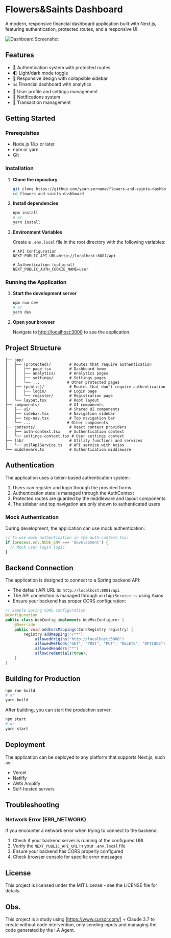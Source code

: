# Flowers&Saints Dashboard

A modern, responsive financial dashboard application built with Next.js, featuring authentication, protected routes, and a responsive UI.

![Dashboard Screenshot](https://via.placeholder.com/800x450.png?text=Flowers%26Saints+Dashboard)

## Features

- 🔐 Authentication system with protected routes
- 🌓 Light/dark mode toggle
- 📱 Responsive design with collapsible sidebar
- 📊 Financial dashboard with analytics
- 👤 User profile and settings management
- 🔔 Notifications system
- 🔄 Transaction management

## Getting Started

### Prerequisites

- Node.js 18.x or later
- npm or yarn
- Git

### Installation

1. **Clone the repository**

   ```bash
   git clone https://github.com/yourusername/flowers-and-saints-dashboard.git
   cd flowers-and-saints-dashboard
   ```

2. **Install dependencies**

   ```bash
   npm install
   # or
   yarn install
   ```

3. **Environment Variables**

   Create a `.env.local` file in the root directory with the following variables:

   ```
   # API Configuration
   NEXT_PUBLIC_API_URL=http://localhost:8081/api
   
   # Authentication (optional)
   NEXT_PUBLIC_AUTH_COOKIE_NAME=user
   ```

### Running the Application

1. **Start the development server**

   ```bash
   npm run dev
   # or
   yarn dev
   ```

2. **Open your browser**

   Navigate to [http://localhost:3000](http://localhost:3000) to see the application.

## Project Structure

```
├── app/
│   ├── (protected)/        # Routes that require authentication
│   │   ├── page.tsx        # Dashboard home
│   │   ├── analytics/      # Analytics pages
│   │   ├── settings/       # Settings pages
│   │   └── ...            # Other protected pages
│   ├── (public)/           # Routes that don't require authentication
│   │   ├── login/          # Login page
│   │   └── register/       # Registration page
│   └── layout.tsx          # Root layout
├── components/             # UI components
│   ├── ui/                 # Shared UI components
│   ├── sidebar.tsx         # Navigation sidebar
│   ├── top-nav.tsx         # Top navigation bar
│   └── ...                # Other components
├── contexts/               # React context providers
│   ├── auth-context.tsx    # Authentication context
│   └── settings-context.tsx # User settings context
├── lib/                    # Utility functions and services
│   └── utilApiService.ts   # API service with Axios
└── middleware.ts           # Authentication middleware
```

## Authentication

The application uses a token-based authentication system:

1. Users can register and login through the provided forms
2. Authentication state is managed through the AuthContext
3. Protected routes are guarded by the middleware and layout components
4. The sidebar and top navigation are only shown to authenticated users

### Mock Authentication

During development, the application can use mock authentication:

```typescript
// To use mock authentication in the auth-context.tsx:
if (process.env.NODE_ENV === 'development') {
  // Mock user login logic
}
```

## Backend Connection

The application is designed to connect to a Spring backend API:

- The default API URL is: `http://localhost:8081/api`
- The API connection is managed through `utilApiService.ts` using Axios
- Ensure your backend has proper CORS configuration:

```java
// Sample Spring CORS configuration
@Configuration
public class WebConfig implements WebMvcConfigurer {
    @Override
    public void addCorsMappings(CorsRegistry registry) {
        registry.addMapping("/**")
            .allowedOrigins("http://localhost:3000")
            .allowedMethods("GET", "POST", "PUT", "DELETE", "OPTIONS")
            .allowedHeaders("*")
            .allowCredentials(true);
    }
}
```

## Building for Production

```bash
npm run build
# or
yarn build
```

After building, you can start the production server:

```bash
npm start
# or
yarn start
```

## Deployment

The application can be deployed to any platform that supports Next.js, such as:

- Vercel
- Netlify
- AWS Amplify
- Self-hosted servers

## Troubleshooting

### Network Error (ERR_NETWORK)

If you encounter a network error when trying to connect to the backend:

1. Check if your backend server is running at the configured URL
2. Verify the `NEXT_PUBLIC_API_URL` in your `.env.local` file
3. Ensure your backend has CORS properly configured
4. Check browser console for specific error messages

## License

This project is licensed under the MIT License - see the LICENSE file for details. 

## Obs.
This project is a study using [https://www.cursor.com/] + Claude 3.7 to create without code intervention, only sending inputs and managing the code generated by the I.A Agent.